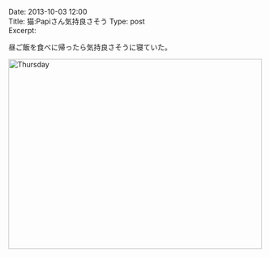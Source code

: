 Date: 2013-10-03  12:00  
Title: 猫:Papiさん気持良さそう
Type: post  
Excerpt:   

昼ご飯を食べに帰ったら気持良さそうに寝ていた。

<a href="http://www.flickr.com/photos/hdknr/10147968024/" title="Thursday by hidelafoglia, on Flickr"><img src="https://farm6.staticflickr.com/5541/10147968024_1947eb7e06.jpg" width="500" height="375" alt="Thursday"></a>